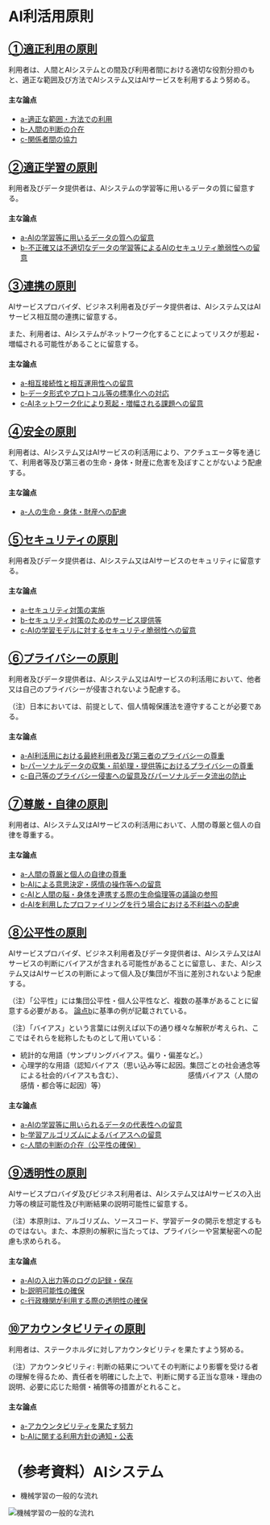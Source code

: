 # AI利活用原則

## [①適正利用の原則](./jpn/detail/01.md)
利用者は、人間とAIシステムとの間及び利用者間における適切な役割分担のもと、適正な範囲及び方法でAIシステム又はAIサービスを利用するよう努める。

#### 主な論点
* [a-適正な範囲・方法での利用](./jpn/detail/01.md#a01a)
* [b-人間の判断の介在](./jpn/detail/01.md#イ-人間の判断の介在)
* [c-関係者間の協力](./jpn/detail/01.md#ウ-関係者間の協力)


## [②適正学習の原則](./jpn/detail/02.md)
利用者及びデータ提供者は、AIシステムの学習等に用いるデータの質に留意する。

#### 主な論点
* [a-AIの学習等に用いるデータの質への留意](./jpn/detail/02.md#a-AIの学習等に用いるデータの質への留意)
* [b-不正確又は不適切なデータの学習等によるAIのセキュリティ脆弱性への留意](./jpn/detail/02.md#b-不正確又は不適切なデータの学習等によるAIのセキュリティ脆弱性への留意)


## [③連携の原則](./jpn/detail/03.md)
AIサービスプロバイダ、ビジネス利用者及びデータ提供者は、AIシステム又はAIサービス相互間の連携に留意する。

また、利用者は、AIシステムがネットワーク化することによってリスクが惹起・増幅される可能性があることに留意する。

#### 主な論点
* [a-相互接続性と相互運用性への留意](./jpn/detail/03.md#a-相互接続性と相互運用性への留意)
* [b-データ形式やプロトコル等の標準化への対応](./jpn/detail/03.md#b-データ形式やプロトコル等の標準化への対応)
* [c-AIネットワーク化により惹起・増幅される課題への留意](./jpn/detail/03.md#c-ＡＩネットワーク化により惹起・増幅される課題への留意)


## [④安全の原則](./jpn/detail/04.md)
利用者は、AIシステム又はAIサービスの利活用により、アクチュエータ等を通じて、利用者等及び第三者の生命・身体・財産に危害を及ぼすことがないよう配慮する。

#### 主な論点
* [a-人の生命・身体・財産への配慮](./jpn/detail/04.md#a-人の生命・身体・財産への配慮)


## [⑤セキュリティの原則](./jpn/detail/05.md)
利用者及びデータ提供者は、AIシステム又はAIサービスのセキュリティに留意する。

#### 主な論点
* [a-セキュリティ対策の実施](./jpn/detail/05.md#a-セキュリティ対策の実施)
* [b-セキュリティ対策のためのサービス提供等](./jpn/detail/05.md#b-セキュリティ対策のためのサービス提供等)
* [c-AIの学習モデルに対するセキュリティ脆弱性への留意](./jpn/detail/05.md#c-AIの学習モデルに対するセキュリティ脆弱性への留意)


## [⑥プライバシーの原則](./jpn/detail/06.md)
利用者及びデータ提供者は、AIシステム又はAIサービスの利活用において、他者又は自己のプライバシーが侵害されないよう配慮する。

（注）日本においては、前提として、個人情報保護法を遵守することが必要である。

#### 主な論点
* [a-AI利活用における最終利用者及び第三者のプライバシーの尊重](./jpn/detail/06.md#a-AI利活用における最終利用者及び第三者のプライバシーの尊重)
* [b-パーソナルデータの収集・前処理・提供等におけるプライバシーの尊重](./jpn/detail/06.md#b-パーソナルデータの収集・前処理・提供等におけるプライバシーの尊重)
* [c-自己等のプライバシー侵害への留意及びパーソナルデータ流出の防止](./jpn/detail/06.md#c-自己等のプライバシー侵害への留意及びパーソナルデータ流出の防止)


## [⑦尊厳・自律の原則](./jpn/detail/07.md)
利用者は、AIシステム又はAIサービスの利活用において、人間の尊厳と個人の自律を尊重する。

#### 主な論点
* [a-人間の尊厳と個人の自律の尊重](./jpn/detail/07.md#a-人間の尊厳と個人の自律の尊重)
* [b-AIによる意思決定・感情の操作等への留意](./jpn/detail/07.md#b-AIによる意思決定・感情の操作等への留意)
* [c-AIと人間の脳・身体を連携する際の生命倫理等の議論の参照](./jpn/detail/07.md#c-AIと人間の脳・身体を連携する際の生命倫理等の議論の参照)
* [d-AIを利用したプロファイリングを行う場合における不利益への配慮](./jpn/detail/07.md#d-AIを利用したプロファイリングを行う場合における不利益への配慮)


## [⑧公平性の原則](./jpn/detail/08.md)
AIサービスプロバイダ、ビジネス利用者及びデータ提供者は、AIシステム又はAIサービスの判断にバイアスが含まれる可能性があることに留意し、また、AIシステム又はAIサービスの判断によって個人及び集団が不当に差別されないよう配慮する。

（注）「公平性」には集団公平性・個人公平性など、複数の基準があることに留意する必要がある。
   [論点b](./jpn/detail/08.md#b-学習アルゴリズムによるバイアスへの留意)に基準の例が記載されている。
   
（注）「バイアス」という言葉には例えば以下の通り様々な解釈が考えられ、ここではそれらを総称したものとして用いている：
* 統計的な用語（サンプリングバイアス。偏り・偏差など。）
* 心理学的な用語（認知バイアス（思い込み等に起因。集団ごとの社会通念等による社会的バイアスも含む）、
　　　　　　　　　感情バイアス（人間の感情・都合等に起因）等）



#### 主な論点
* [a-AIの学習等に用いられるデータの代表性への留意](./jpn/detail/08.md#a-AIの学習等に用いられるデータの代表性への留意)
* [b-学習アルゴリズムによるバイアスへの留意](./jpn/detail/08.md#b-学習アルゴリズムによるバイアスへの留意)
* [c-人間の判断の介在（公平性の確保）](./jpn/detail/08.md#c-人間の判断の介在（公平性の確保）)


## [⑨透明性の原則](./jpn/detail/09.md)
AIサービスプロバイダ及びビジネス利用者は、AIシステム又はAIサービスの入出力等の検証可能性及び判断結果の説明可能性に留意する。

（注）本原則は、アルゴリズム、ソースコード、学習データの開示を想定するものではない。また、本原則の解釈に当たっては、プライバシーや営業秘密への配慮も求められる。

#### 主な論点
* [a-AIの入出力等のログの記録・保存](./jpn/detail/09.md#a-AIの入出力等のログの記録・保存)
* [b-説明可能性の確保](./jpn/detail/09.md#b-説明可能性の確保)
* [c-行政機関が利用する際の透明性の確保](./jpn/detail/09.md#c-行政機関が利用する際の透明性の確保)


## [⑩アカウンタビリティの原則](./jpn/detail/10.md)
利用者は、ステークホルダに対しアカウンタビリティを果たすよう努める。

（注）アカウンタビリティ: 判断の結果についてその判断により影響を受ける者の理解を得るため、責任者を明確にした上で、判断に関する正当な意味・理由の説明、必要に応じた賠償・補償等の措置がとれること。

#### 主な論点
* [a-アカウンタビリティを果たす努力](./jpn/detail/10.md#a-アカウンタビリティを果たす努力)
* [b-AIに関する利用方針の通知・公表](./jpn/detail/10.md#b-AIに関する利用方針の通知・公表)


# （参考資料）AIシステム

* 機械学習の一般的な流れ

![機械学習の一般的な流れ](https://kohichi000000.github.io/ImgForDraftAIUtilGL/MLFlow.png)

